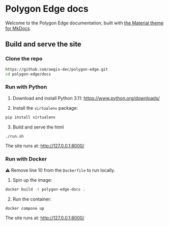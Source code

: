 # Polygon Edge docs

Welcome to the Polygon Edge documentation, built with [the Material theme for MkDocs](https://squidfunk.github.io/mkdocs-material/).

## Build and serve the site

### Clone the repo

```sh
https://github.com/aegis-dec/polygon-edge.git
cd polygon-edge/docs
```

### Run with Python

1. Download and install Python 3.11: https://www.python.org/downloads/

2. Install the `virtualenv` package:

```sh
pip install virtualenv
```

3. Build and serve the html

```sh
./run.sh
```

The site runs at: http://127.0.0.1:8000/

### Run with Docker

:warning: Remove line 10 from the `Dockerfile` to run locally.

1. Spin up the image:

```sh
docker build -t polygon-edge-docs .
```

2. Run the container:

```
docker compose up
```

The site runs at: http://127.0.0.1:8000/